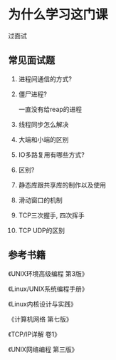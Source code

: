 # 为什么学习这门课

过面试



## 常见面试题

1. 进程间通信的方式?

2. 僵尸进程? 

   一直没有给reap的进程

3. 线程同步怎么解决

4. 大端和小端的区别

5. IO多路复用有哪些方式?

6. 区别?

7. 静态库跟共享库的制作以及使用

8. 滑动窗口的机制

9. TCP三次握手, 四次挥手

10. TCP UDP的区别

## 参考书籍

《UNIX环境高级编程 第3版》

《Linux/UNIX系统编程手册》

《Linux内核设计与实践》

《计算机网络 第七版》

《TCP/IP详解 卷1》

《UNIX网络编程 第三版》